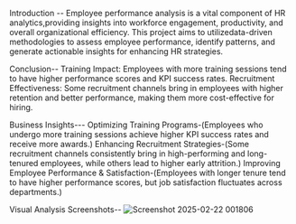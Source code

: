 Introduction --
         Employee performance analysis is a vital component of HR analytics,providing insights into workforce engagement, productivity, and
         overall organizational efficiency. This project aims to utilizedata-driven methodologies to assess employee performance, identify
         patterns, and generate actionable insights for enhancing HR strategies.


Conclusion--
         Training Impact: Employees with more training sessions tend to have higher performance scores and KPI success rates.
         Recruitment Effectiveness: Some recruitment channels bring in employees with higher retention and better performance, making them more cost-effective for hiring.

Business Insights---
         Optimizing Training Programs-(Employees who undergo more training sessions achieve higher KPI success rates and receive more awards.)
         Enhancing Recruitment Strategies-(Some recruitment channels consistently bring in high-performing and long-tenured employees, while others lead to higher early attrition.)
         Improving Employee Performance & Satisfaction-(Employees with longer tenure tend to have higher performance scores, but job satisfaction fluctuates across departments.)


Visual Analysis Screenshots--
         ![Screenshot 2025-02-22 001806](https://github.com/user-attachments/assets/da4afea1-91b5-473c-908d-1cd60c6bf964)

